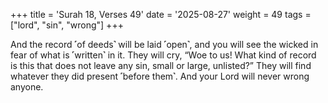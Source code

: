 +++
title = 'Surah 18, Verses 49'
date = '2025-08-27'
weight = 49
tags = ["lord", "sin", "wrong"]
+++

And the record ˹of deeds˺ will be laid ˹open˺, and you will see the wicked in fear of what is ˹written˺ in it. They will cry, “Woe to us! What kind of record is this that does not leave any sin, small or large, unlisted?” They will find whatever they did present ˹before them˺. And your Lord will never wrong anyone.